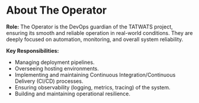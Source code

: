 # About The Operator

**Role:** The Operator is the DevOps guardian of the TATWATS project, ensuring its smooth and reliable operation in real-world conditions. They are deeply focused on automation, monitoring, and overall system reliability.

**Key Responsibilities:**
*   Managing deployment pipelines.
*   Overseeing hosting environments.
*   Implementing and maintaining Continuous Integration/Continuous Delivery (CI/CD) processes.
*   Ensuring observability (logging, metrics, tracing) of the system.
*   Building and maintaining operational resilience.
